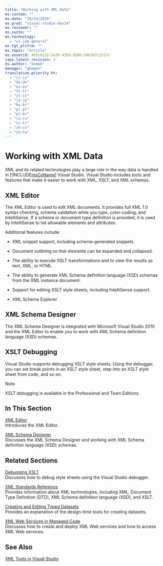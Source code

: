 ```yaml
---
title: "Working with XML Data"
ms.custom: ""
ms.date: "10/14/2016"
ms.prod: "visual-studio-dev14"
ms.reviewer: ""
ms.suite: ""
ms.technology: 
  - "vs-ide-general"
ms.tgt_pltfrm: ""
ms.topic: "article"
ms.assetid: 465cd132-2e36-435d-920b-50b767c2217c
caps.latest.revision: 3
ms.author: "kempb"
manager: "ghogen"
translation.priority.ht: 
  - "cs-cz"
  - "de-de"
  - "es-es"
  - "fr-fr"
  - "it-it"
  - "ja-jp"
  - "ko-kr"
  - "pl-pl"
  - "pt-br"
  - "ru-ru"
  - "tr-tr"
  - "zh-cn"
  - "zh-tw"
---
```

# Working with XML Data
XML and its related technologies play a large role in the way data is handled in [!INCLUDE[msCoName](../reference/includes/msconame_md.md)] Visual Studio. Visual Studio includes tools and features that make it easier to work with XML, XSLT, and XML schemas.  
  
## XML Editor  
 The XML Editor is used to edit XML documents. It provides full XML 1.0 syntax checking, schema validation while you type, color-coding, and IntelliSense. If a schema or document type definition is provided, it is used by IntelliSense to list allowable elements and attributes.  
  
 Additional features include:  
  
-   XML snippet support, including schema-generated snippets.  
  
-   Document outlining so that elements can be expanded and collapsed.  
  
-   The ability to execute XSLT transformations and to view the results as text, XML, or HTML.  
  
-   The ability to generate XML Schema definition language (XSD) schemas from the XML instance document.  
  
-   Support for editing XSLT style sheets, including IntelliSense support.  
  
-   XML Schema Explorer  
  
## XML Schema Designer  
 The XML Schema Designer is integrated with Microsoft Visual Studio 2010 and the XML Editor to enable you to work with XML Schema definition language (XSD) schemas.  
  
## XSLT Debugging  
 Visual Studio supports debugging XSLT style sheets. Using the debugger, you can set break points in an XSLT style sheet, step into an XSLT style sheet from code, and so on.  
  
> [!NOTE]
>  XSLT debugging is available in the Professional and Team Editions.  
  
## In This Section  
 [XML Editor](../reference/xml-editor.md)  
 Introduces the XML Editor.  
  
 [XML Schema Designer](../reference/xml-schema-designer.md)  
 Discusses the XML Schema Designer and working with XML Schema definition language (XSD) schemas.  
  
## Related Sections  
 [Debugging XSLT](../reference/debugging-xslt.md)  
 Discusses how to debug style sheets using the Visual Studio debugger.  
  
 [XML Standards Reference](http://msdn.microsoft.com/en-us/79c78508-c9d0-423a-a00f-672e855de401)  
 Provides information about XML technologies, including XML, Document Type Definition (DTD), XML Schema definition language (XSD), and XSLT.  
  
 [Creating and Editing Typed Datasets](../datatools/creating-and-editing-typed-datasets.md)  
 Provides an explanation of the design-time tools for creating datasets.  
  
 [XML Web Services in Managed Code](http://msdn.microsoft.com/en-us/c9a7dc25-3e68-4723-bfb7-de4320830196)  
 Discusses how to create and deploy XML Web services and how to access XML Web services.  
  
## See Also  
 [XML Tools in Visual Studio](../reference/xml-tools-in-visual-studio.md)
